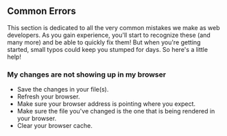 ## Common Errors

This section is dedicated to all the very common mistakes we make as web developers. As you gain experience, you'll start to recognize these (and many more) and be able to quickly fix them! But when you're getting started, small typos could keep you stumped for days. So here's a little help!

### My changes are not showing up in my browser

- Save the changes in your file(s).
- Refresh your browser.
- Make sure your browser address is pointing where you expect.
- Make sure the file you've changed is the one that is being rendered in your browser.
- Clear your browser cache.
